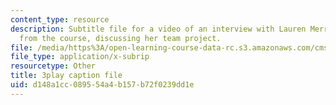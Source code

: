 ```yaml
---
content_type: resource
description: Subtitle file for a video of an interview with Lauren Merriman, a student
  from the course, discussing her team project.
file: /media/https%3A/open-learning-course-data-rc.s3.amazonaws.com/cms-611j-creating-video-games-fall-2014/d148a1cc089554a4b157b72f0239dd1e_Od21y3eAwUo.vtt
file_type: application/x-subrip
resourcetype: Other
title: 3play caption file
uid: d148a1cc-0895-54a4-b157-b72f0239dd1e
---
```

